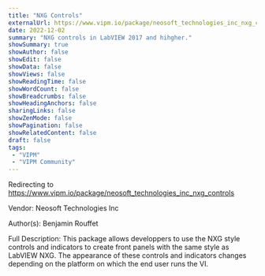 ```yaml
---
title: "NXG Controls"
externalUrl: https://www.vipm.io/package/neosoft_technologies_inc_nxg_controls
date: 2022-12-02
summary: "NXG controls in LabVIEW 2017 and hihgher."
showSummary: true
showAuthor: false
showEdit: false
showData: false
showViews: false
showReadingTime: false
showWordCount: false
showBreadcrumbs: false
showHeadingAnchors: false
sharingLinks: false
showZenMode: false
showPagination: false
showRelatedContent: false
draft: false
tags:
 - "VIPM"
 - "VIPM Community"
---
```


Redirecting to https://www.vipm.io/package/neosoft_technologies_inc_nxg_controls

Vendor: Neosoft Technologies Inc

Author(s): Benjamin Rouffet
 
Full Description:
This package allows developpers to use the NXG style controls and indicators to create front panels with the same style as LabVIEW NXG. The appearance of these controls and indicators changes depending on the platform on which the end user runs the VI.